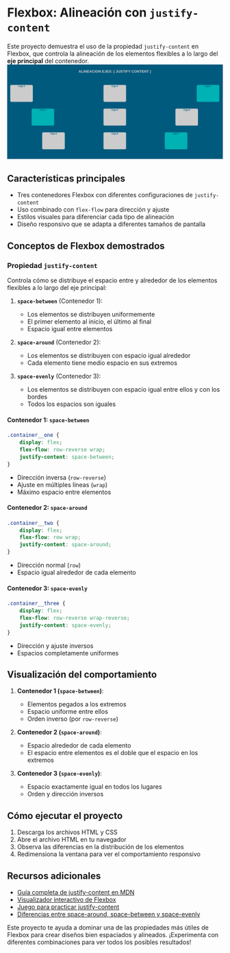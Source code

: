 
# Flexbox: Alineación con `justify-content`

Este proyecto demuestra el uso de la propiedad `justify-content` en Flexbox, que controla la alineación de los elementos flexibles a lo largo del **eje principal** del contenedor.
![preview](justify_content.png)
## Características principales
- Tres contenedores Flexbox con diferentes configuraciones de `justify-content`
- Uso combinado con `flex-flow` para dirección y ajuste
- Estilos visuales para diferenciar cada tipo de alineación
- Diseño responsivo que se adapta a diferentes tamaños de pantalla

## Conceptos de Flexbox demostrados

### Propiedad `justify-content`
Controla cómo se distribuye el espacio entre y alrededor de los elementos flexibles a lo largo del eje principal:

1. **`space-between`** (Contenedor 1):
   - Los elementos se distribuyen uniformemente
   - El primer elemento al inicio, el último al final
   - Espacio igual entre elementos

2. **`space-around`** (Contenedor 2):
   - Los elementos se distribuyen con espacio igual alrededor
   - Cada elemento tiene medio espacio en sus extremos

3. **`space-evenly`** (Contenedor 3):
   - Los elementos se distribuyen con espacio igual entre ellos y con los bordes
   - Todos los espacios son iguales
#### Contenedor 1: `space-between`
```css
.container__one {
    display: flex;
    flex-flow: row-reverse wrap;
    justify-content: space-between;
}
```
- Dirección inversa (`row-reverse`)
- Ajuste en múltiples líneas (`wrap`)
- Máximo espacio entre elementos

#### Contenedor 2: `space-around`
```css
.container__two {
    display: flex;
    flex-flow: row wrap;
    justify-content: space-around;
}
```
- Dirección normal (`row`)
- Espacio igual alrededor de cada elemento

#### Contenedor 3: `space-evenly`
```css
.container__three {
    display: flex;
    flex-flow: row-reverse wrap-reverse;
    justify-content: space-evenly;
}
```
- Dirección y ajuste inversos
- Espacios completamente uniformes

## Visualización del comportamiento

1. **Contenedor 1 (`space-between`)**:
   - Elementos pegados a los extremos
   - Espacio uniforme entre ellos
   - Orden inverso (por `row-reverse`)

2. **Contenedor 2 (`space-around`)**:
   - Espacio alrededor de cada elemento
   - El espacio entre elementos es el doble que el espacio en los extremos

3. **Contenedor 3 (`space-evenly`)**:
   - Espacio exactamente igual en todos los lugares
   - Orden y dirección inversos

## Cómo ejecutar el proyecto
1. Descarga los archivos HTML y CSS
2. Abre el archivo HTML en tu navegador
3. Observa las diferencias en la distribución de los elementos
4. Redimensiona la ventana para ver el comportamiento responsivo
## Recursos adicionales
- [Guía completa de justify-content en MDN](https://developer.mozilla.org/es/docs/Web/CSS/justify-content)
- [Visualizador interactivo de Flexbox](https://yoksel.github.io/flex-cheatsheet/)
- [Juego para practicar justify-content](https://flexboxfroggy.com/)
- [Diferencias entre space-around, space-between y space-evenly](https://css-tricks.com/almanac/properties/j/justify-content/)

Este proyecto te ayuda a dominar una de las propiedades más útiles de Flexbox para crear diseños bien espaciados y alineados. ¡Experimenta con diferentes combinaciones para ver todos los posibles resultados!